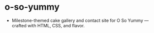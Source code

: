 # o-so-yummy
- Milestone-themed cake gallery and contact site for O So Yummy — crafted with HTML, CSS, and flavor.
